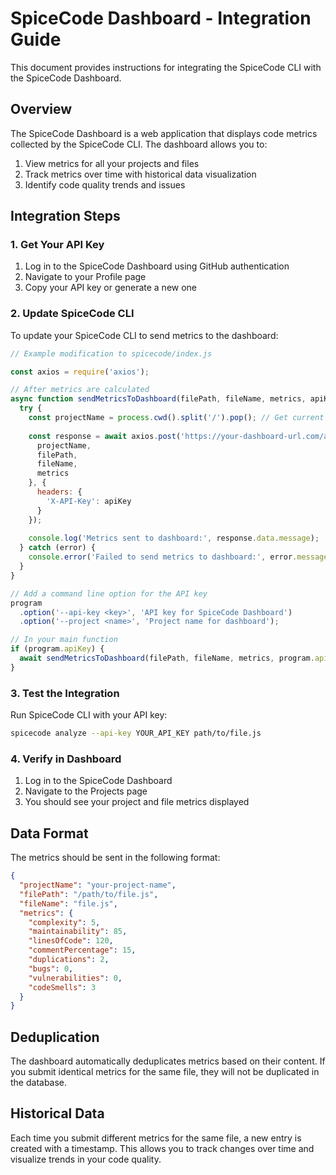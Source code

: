 # SpiceCode Dashboard - Integration Guide

This document provides instructions for integrating the SpiceCode CLI with the SpiceCode Dashboard.

## Overview

The SpiceCode Dashboard is a web application that displays code metrics collected by the SpiceCode CLI. The dashboard allows you to:

1. View metrics for all your projects and files
2. Track metrics over time with historical data visualization
3. Identify code quality trends and issues

## Integration Steps

### 1. Get Your API Key

1. Log in to the SpiceCode Dashboard using GitHub authentication
2. Navigate to your Profile page
3. Copy your API key or generate a new one

### 2. Update SpiceCode CLI

To update your SpiceCode CLI to send metrics to the dashboard:

```javascript
// Example modification to spicecode/index.js

const axios = require('axios');

// After metrics are calculated
async function sendMetricsToDashboard(filePath, fileName, metrics, apiKey) {
  try {
    const projectName = process.cwd().split('/').pop(); // Get current directory name as project name
    
    const response = await axios.post('https://your-dashboard-url.com/api/metrics/submit', {
      projectName,
      filePath,
      fileName,
      metrics
    }, {
      headers: {
        'X-API-Key': apiKey
      }
    });
    
    console.log('Metrics sent to dashboard:', response.data.message);
  } catch (error) {
    console.error('Failed to send metrics to dashboard:', error.message);
  }
}

// Add a command line option for the API key
program
  .option('--api-key <key>', 'API key for SpiceCode Dashboard')
  .option('--project <name>', 'Project name for dashboard');

// In your main function
if (program.apiKey) {
  await sendMetricsToDashboard(filePath, fileName, metrics, program.apiKey);
}
```

### 3. Test the Integration

Run SpiceCode CLI with your API key:

```bash
spicecode analyze --api-key YOUR_API_KEY path/to/file.js
```

### 4. Verify in Dashboard

1. Log in to the SpiceCode Dashboard
2. Navigate to the Projects page
3. You should see your project and file metrics displayed

## Data Format

The metrics should be sent in the following format:

```json
{
  "projectName": "your-project-name",
  "filePath": "/path/to/file.js",
  "fileName": "file.js",
  "metrics": {
    "complexity": 5,
    "maintainability": 85,
    "linesOfCode": 120,
    "commentPercentage": 15,
    "duplications": 2,
    "bugs": 0,
    "vulnerabilities": 0,
    "codeSmells": 3
  }
}
```

## Deduplication

The dashboard automatically deduplicates metrics based on their content. If you submit identical metrics for the same file, they will not be duplicated in the database.

## Historical Data

Each time you submit different metrics for the same file, a new entry is created with a timestamp. This allows you to track changes over time and visualize trends in your code quality.
